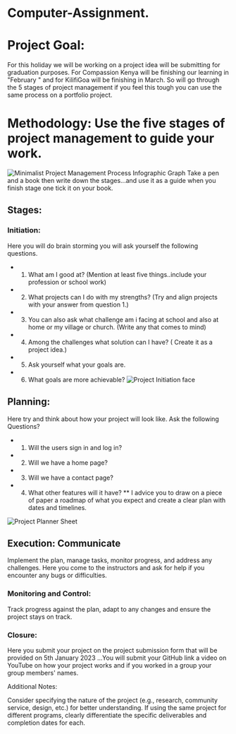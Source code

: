 # Computer-Assignment. 
# Project Goal: 
For this holiday we will be working on a project idea will be submitting for graduation purposes. For Compassion Kenya will be finishing our learning in "February " and for KilifiGoa will be finishing in March. 
So will  go through the 5 stages of project management  if you feel this tough you can use the same process on a portfolio project. 

# Methodology: Use the five stages of project management to guide your work.
![Minimalist Project Management Process Infographic Graph](https://github.com/kamausuzan197/Computer-Assignment/assets/85219913/1494d569-ec02-4647-b49d-ac2b2bff2849)
Take a pen and a book then write down the stages...and use it as a guide when you finish stage one tick it on your book.


## Stages:

### Initiation:
Here you will do brain storming you will ask yourself the following questions.
* 1. What am I good at? (Mention at least five things..include your profession or school work)
* 2. What projects can I do with my strengths? (Try and align projects with your answer from question 1.)
* 3. You can also ask what challenge am i facing at school and also at home or my village or church. (Write any that comes to mind)
* 4. Among the challenges what solution can I have? ( Create it as a project idea.)
* 5. Ask yourself what your goals are.
* 6. What goals are more achievable?
![Project Initiation face  ](https://github.com/kamausuzan197/Computer-Assignment/assets/85219913/cde7b79a-2703-4f67-9403-51d22dd93da3)

## Planning: 
Here try and think about how your project will look like. Ask the following Questions?
* 1. Will the users sign in and log in?
* 2. Will we have a home page?
* 3. Will we have a contact page?
* 4. What other features will it have?
** I advice you to draw on a piece of paper a roadmap of what you expect and create a clear plan with dates and timelines.

![Project Planner Sheet](https://github.com/kamausuzan197/Computer-Assignment/assets/85219913/6583391c-c62e-4757-ae9b-827e481edf0c)

## Execution: Communicate
Implement the plan, manage tasks, monitor progress, and  address any challenges.
Here you come to the instructors and ask for help if you encounter any bugs or difficulties.

### Monitoring and Control: 
Track progress against the plan, adapt to any changes and ensure the project stays on track.

### Closure:
Here you submit your project on the project submission form that will be provided on 5th January 2023 ...You will submit your GitHub link a video on YouTube on how your project works and if you worked in a group your group members' names.

Additional Notes:

Consider specifying the nature of the project (e.g., research, community service, design, etc.) for better understanding.
If using the same project for different programs, clearly differentiate the specific deliverables and completion dates for each.


